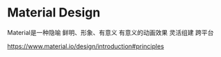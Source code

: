 # Material Design

Material是一种隐喻
鲜明、形象、有意义
有意义的动画效果
灵活组建
跨平台

<https://www.material.io/design/introduction#principles>
